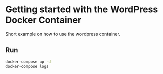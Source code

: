 # Getting started with the WordPress Docker Container

Short example on how to use the wordpress container.

## Run

```bash
docker-compose up -d
docker-compose logs
```